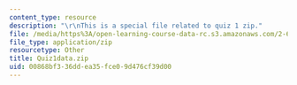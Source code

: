 ```yaml
---
content_type: resource
description: "\r\nThis is a special file related to quiz 1 zip."
file: /media/https%3A/open-learning-course-data-rc.s3.amazonaws.com/2-627-fundamentals-of-photovoltaics-fall-2013/00868bf336ddea35fce09d476cf39d00_Quiz1data.zip
file_type: application/zip
resourcetype: Other
title: Quiz1data.zip
uid: 00868bf3-36dd-ea35-fce0-9d476cf39d00
---
```

